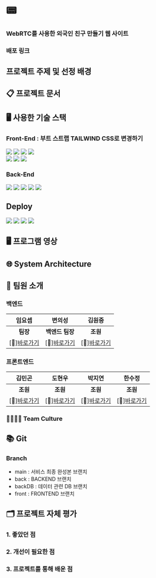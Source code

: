 
# 📟

### WebRTC를 사용한 외국인 친구 만들기 웹 사이트
### 배포 링크
## 프로젝트 주제 및 선정 배경

## 📋 프로젝트 문서


## 🖥 사용한 기술 스택
### Front-End : 부트 스트랩 TAILWIND CSS로 변경하기
<img src="https://img.shields.io/badge/CSS3-1572B6?style=flat-square&logo=css3&logoColor=white"/> <img src="https://img.shields.io/badge/Bootstrapap-7952B3?style=flat-square&logo=bootstrap&logoColor=white"/> <img src="https://img.shields.io/badge/HTML5-E34F26?style=flat-square&logo=html5&logoColor=white"/> <img src="https://img.shields.io/badge/React-61DAFB?style=flat-square&logo=React&logoColor=black"/><br />
<img src="https://img.shields.io/badge/styled components-DB7093?style=flat-square&logo=styled-components&logoColor=white"/> <img src="https://img.shields.io/badge/JavaScript-F7DF1E?style=flat-square&logo=javascript&logoColor=black"/> <img src="https://img.shields.io/badge/axios-5A29E4?style=flat-square&logo=axios&logoColor=white"/>

### Back-End
<img src="https://img.shields.io/badge/Spring%20Boot-6DB33F?style=flat-square&logo=Spring%20Boot&logoColor=black"/> <img src="https://img.shields.io/badge/springsecurity-6DB33F?style=flat-square&logo=springsecurity&logoColor=white"/> <img src="https://img.shields.io/badge/java-007396?style=flat-square&logo=java&logoColor=white"/> <img src="https://img.shields.io/badge/MySQL-4479A1?style=flat-square&logo=MySQL&logoColor=white"/> <img src="https://img.shields.io/badge/postman-FF6C37?style=flat-square&logo=postman&logoColor=white"/>

## Deploy
<img src="https://img.shields.io/badge/GitHub-181717?style=flat-square&logo=GitHub&logoColor=white"/> <img src="https://img.shields.io/badge/Amazon AWS-232F3E?style=flat-square&logo=amazonaws&logoColor=white"/> <img src="https://img.shields.io/badge/amazonec2-FF9900?style=flat-square&logo=amazonec2&logoColor=white"/> <img src="https://img.shields.io/badge/amazons3-569A31?style=flat-square&logo=amazons3&logoColor=white"/>

## 🖥 프로그램 영상

## 🌐 System Architecture



## 👥 팀원 소개
### 백엔드
|**임요셉**|**변의성**|**김원중**| 
|:---:|:---:|:---:|
|**팀장**|**백엔드 팀장**|**조원**|
|[🔗][바로가기](https://github.com/92JosephLim)|[🔗][바로가기](https://github.com/uhhhmmman)|[🔗][바로가기](https://github.com/gimpo5975)

### 프론트엔드
|**김민곤**|**도현우**|**박지연**|**한수정**|
|:---:|:---:|:---:|:---:|
|**조원**|**조원**|**조원**|**조원**|
|[🔗][바로가기](https://github.com/alsrhs97)|[🔗][바로가기](https://github.com/yeonjp)|[🔗][바로가기](https://github.com/yeonjp)|[🔗][바로가기](https://github.com/bori0)|

### 👨‍👩‍👧‍👦 Team Culture


## 📚 Git
### Branch
- main : 서비스 최종 완성본 브랜치
- back : BACKEND 브랜치
- backDB : 데이터 관련 DB 브랜치
- front : FRONTEND 브랜치

## 🗂 프로젝트 자체 평가
### 1. 좋았던 점

### 2. 개선이 필요한 점

### 3. 프로젝트를 통해 배운 점

